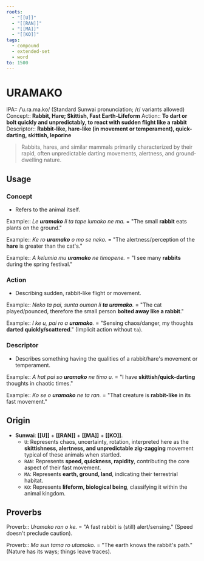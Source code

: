 ```yaml
---
roots:
  - "[[U]]"
  - "[[RAN]]"
  - "[[MA]]"
  - "[[KO]]"
tags:
  - compound
  - extended-set
  - word
to: 1500
---
```


# URAMAKO

IPA::				/ˈu.ɾa.ma.ko/ (Standard Sunwai pronunciation; /r/ variants allowed)
Concept::		**Rabbit, Hare; Skittish, Fast Earth-Lifeform**
Action::		**To dart or bolt quickly and unpredictably, to react with sudden flight like a rabbit**
Descriptor::	**Rabbit-like, hare-like (in movement or temperament), quick-darting, skittish, leporine**

> Rabbits, hares, and similar mammals primarily characterized by their rapid, often unpredictable darting movements, alertness, and ground-dwelling nature. 

## Usage

### Concept
*   Refers to the animal itself.

Example::   *Le **uramako** li ta tape lumako ne ma.* = "The small **rabbit** eats plants on the ground."

Example::   *Ke ro **uramako** o mo se neko.* = "The alertness/perception of the **hare** is greater than the cat's."

Example::   *A kelumia mu **uramako** ne timopene.* = "I see many **rabbits** during the spring festival."

### Action
*   Describing sudden, rabbit-like flight or movement.

Example::   *Neko ta pai, sunta ouman li **ta uramako**.* = "The cat played/pounced, therefore the small person **bolted away like a rabbit**."

Example::   *I ke u, pai ro a **uramako**.* = "Sensing chaos/danger, my thoughts **darted quickly/scattered**." (Implicit action without `ta`).

### Descriptor
*   Describes something having the qualities of a rabbit/hare's movement or temperament.

Example::   *A hat pai so **uramako** ne timo u.* = "I have **skittish/quick-darting** thoughts in chaotic times."

Example::   *Ko se o **uramako** ne ta ran.* = "That creature is **rabbit-like** in its fast movement."

## Origin

-   **Sunwai**: **[[U]]** + **[[RAN]]** + **[[MA]]** + **[[KO]]**.
    *   `U`: Represents chaos, uncertainty, rotation, interpreted here as the **skittishness, alertness, and unpredictable zig-zagging** movement typical of these animals when startled.
    *   `RAN`: Represents **speed, quickness, rapidity**, contributing the core aspect of their fast movement.
    *   `MA`: Represents **earth, ground, land**, indicating their terrestrial habitat.
    *   `KO`: Represents **lifeform, biological being**, classifying it within the animal kingdom.

## Proverbs

Proverb:: *Uramako ran o ke.* = "A fast rabbit is (still) alert/sensing." (Speed doesn't preclude caution).

Proverb:: *Ma sun tama ro utamako.* = "The earth knows the rabbit's path." (Nature has its ways; things leave traces).